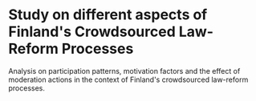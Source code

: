 # Study on different aspects of Finland's Crowdsourced Law-Reform Processes
Analysis on participation patterns, motivation factors and the effect of moderation actions in the context of Finland's crowdsourced law-reform processes.
